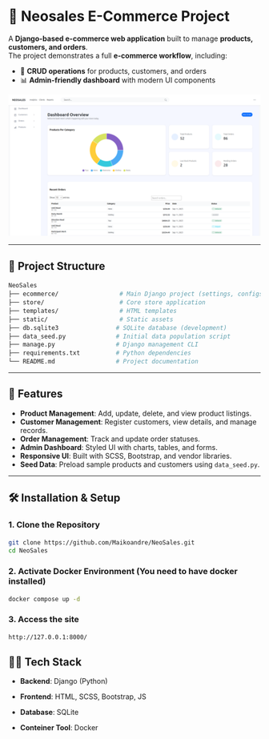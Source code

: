 # 🛒 Neosales E-Commerce Project

A **Django-based e-commerce web application** built to manage **products, customers, and orders**.  
The project demonstrates a full **e-commerce workflow**, including:

- 📝 **CRUD operations** for products, customers, and orders  
- 📊 **Admin-friendly dashboard** with modern UI components  

![Dashboard Screenshot](./static/assets/images/neosales01.png)

---

## 📂 Project Structure

```bash
NeoSales
├── ecommerce/                 # Main Django project (settings, configs, WSGI/ASGI)
├── store/                     # Core store application
├── templates/                 # HTML templates
├── static/                    # Static assets
├── db.sqlite3                # SQLite database (development)
├── data_seed.py              # Initial data population script
├── manage.py                 # Django management CLI
├── requirements.txt          # Python dependencies
└── README.md                 # Project documentation
```
---

## 🚀 Features

- **Product Management**: Add, update, delete, and view product listings.  
- **Customer Management**: Register customers, view details, and manage records.  
- **Order Management**: Track and update order statuses.  
- **Admin Dashboard**: Styled UI with charts, tables, and forms.  
- **Responsive UI**: Built with SCSS, Bootstrap, and vendor libraries.  
- **Seed Data**: Preload sample products and customers using `data_seed.py`.  

---

## 🛠️ Installation & Setup

### 1. Clone the Repository
```bash
git clone https://github.com/Maikoandre/NeoSales.git
cd NeoSales
```

### 2. Activate Docker Environment (You need to have docker installed)
```bash
docker compose up -d
```

### 3. Access the site
```bash
http://127.0.0.1:8000/
```

## 🧑‍💻 Tech Stack

- **Backend**: Django (Python)

- **Frontend**: HTML, SCSS, Bootstrap, JS

- **Database**: SQLite

- **Conteiner Tool**: Docker